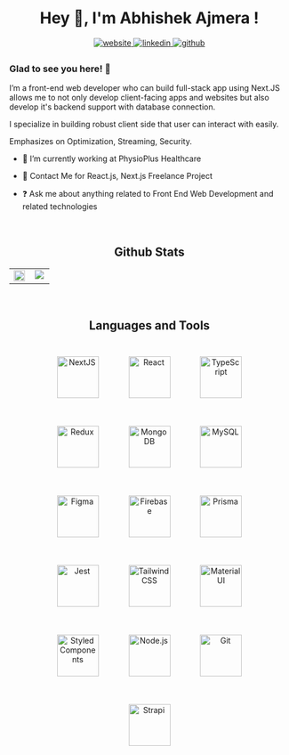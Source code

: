# <div align="center" >Hey 👋, I'm Abhishek Ajmera !</div>

<div align="center">
<a href="https://abhishekajmera.vercel.app/" target="_blank">
<img src=https://img.shields.io/badge/portfolio-%2324292e.svg?&style=for-the-badge&logo=portfolio&logoColor=white alt=website style="margin-bottom: 5px;" />
</a>
<a href="https://linkedin.com/in/abhishek-ajmeraa" target="_blank">
<img src=https://img.shields.io/badge/linkedin-%231E77B5.svg?&style=for-the-badge&logo=linkedin&logoColor=white alt=linkedin style="margin-bottom: 5px;" />
</a>
<a href="https://github.com/Abhi-Ajmera" target="_blank">
<img src=https://img.shields.io/badge/github-%2324292e.svg?&style=for-the-badge&logo=github&logoColor=white alt=github style="margin-bottom: 5px;" />
</a> 
</div>

###  Glad to see you here! 🙏
I’m a front-end web developer who can build full-stack app using Next.JS allows me to not only develop client-facing apps and websites but also develop it's backend support with database connection.

I specialize in building robust client side that user can interact with easily.

Emphasizes on Optimization, Streaming, Security.  

  

- 🔭 I’m currently working at PhysioPlus Healthcare   


- 🌱 Contact Me for React.js, Next.js Freelance Project  
  

- ❓ Ask me about anything related to Front End Web Development and related technologies  
  

<br/>  


## <div align="center" >Github Stats   </div>
<table align="center"><tr><td valign="top" width="50%">

<div align="center"><img src="https://github-readme-stats.vercel.app/api?username=Abhi-Ajmera&show_icons=true&count_private=true&hide_border=true" align="center" style="width: 100%" /></div>

</td><td valign="top" width="50%">

<div align="center"><img src="https://github-readme-stats.vercel.app/api/top-langs/?username=Abhi-Ajmera&hide_border=true&layout=compact" align="center" /></div>

</td></tr></table>  

<br/>  


## <div align="center" >Languages and Tools </div> 
<div align="center">  
<a href="https://nextjs.org/" target="_blank"><img style="margin: 25px" src="https://profilinator.rishav.dev/skills-assets/nextjs.png" alt="NextJS" height="75" /></a>  
<a href="https://reactjs.org/" target="_blank"><img style="margin: 25px" src="https://profilinator.rishav.dev/skills-assets/react-original-wordmark.svg" alt="React" height="75" /></a>  
<a href="https://www.typescriptlang.org/" target="_blank"><img style="margin: 25px" src="https://profilinator.rishav.dev/skills-assets/typescript-original.svg" alt="TypeScript" height="75" /></a>  
<a href="https://redux.js.org/" target="_blank"><img style="margin: 25px" src="https://profilinator.rishav.dev/skills-assets/redux-original.svg" alt="Redux" height="75" /></a>  
<a href="https://www.mongodb.com/" target="_blank"><img style="margin: 25px" src="https://profilinator.rishav.dev/skills-assets/mongodb-original-wordmark.svg" alt="MongoDB" height="75" /></a>  
<a href="https://www.mysql.com/" target="_blank"><img style="margin: 25px" src="https://profilinator.rishav.dev/skills-assets/mysql-original-wordmark.svg" alt="MySQL" height="75" /></a>  
<a href="https://www.figma.com/" target="_blank"><img style="margin: 25px" src="https://profilinator.rishav.dev/skills-assets/figma-icon.svg" alt="Figma" height="75" /></a>  
<a href="https://firebase.google.com/" target="_blank"><img style="margin: 25px" src="https://profilinator.rishav.dev/skills-assets/firebase.png" alt="Firebase" height="75" /></a>  
<a href="https://www.prisma.io/" target="_blank"><img style="margin: 25px" src="https://profilinator.rishav.dev/skills-assets/prisma.png" alt="Prisma" height="75" /></a>  
<a href="https://www.jestjs.io/" target="_blank"><img style="margin: 25px" src="https://profilinator.rishav.dev/skills-assets/jest.svg" alt="Jest" height="75" /></a>  
<a href="https://www.tailwindcss.com/" target="_blank"><img style="margin: 25px" src="https://profilinator.rishav.dev/skills-assets/tailwindcss.svg" alt="Tailwind CSS" height="75" /></a>  
<a href="https://mui.com/" target="_blank"><img style="margin: 25px" src="https://profilinator.rishav.dev/skills-assets/mui.png" alt="Material UI" height="75" /></a>  
<a href="https://styled-components.com/" target="_blank"><img style="margin: 25px" src="https://profilinator.rishav.dev/skills-assets/styled-components.png" alt="Styled Components" height="75" /></a>  
<a href="https://nodejs.org/" target="_blank"><img style="margin: 25px" src="https://profilinator.rishav.dev/skills-assets/nodejs-original-wordmark.svg" alt="Node.js" height="75" /></a>  
<a href="https://github.com/" target="_blank"><img style="margin: 25px" src="https://profilinator.rishav.dev/skills-assets/git-scm-icon.svg" alt="Git" height="75" /></a>  
<a href="https://www.strapi.io/" target="_blank"><img style="margin: 25px" src="https://profilinator.rishav.dev/skills-assets/strapi.svg" alt="Strapi" height="75" /></a>  
</div>  
